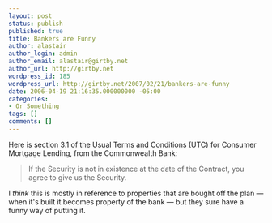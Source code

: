 ```yaml
---
layout: post
status: publish
published: true
title: Bankers are Funny
author: alastair
author_login: admin
author_email: alastair@girtby.net
author_url: http://girtby.net
wordpress_id: 185
wordpress_url: http://girtby.net/2007/02/21/bankers-are-funny
date: 2006-04-19 21:16:35.000000000 -05:00
categories:
- Or Something
tags: []
comments: []
---
```

Here is section 3.1 of the Usual Terms and Conditions (UTC) for Consumer Mortgage Lending, from the Commonwealth Bank:

> If the Security is not in existence at the date of the Contract, you agree to give us the Security.

I *think* this is mostly in reference to properties that are bought off the plan &mdash; when it's built it becomes property of the bank &mdash; but they sure have a funny way of putting it.

